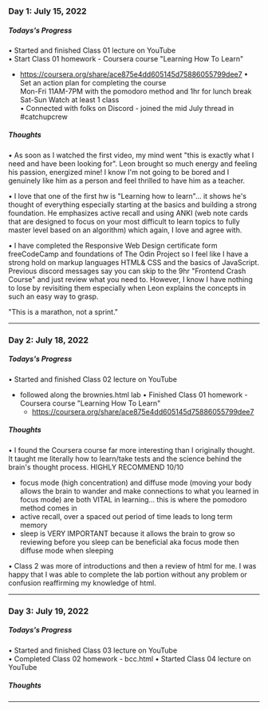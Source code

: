 ### Day 1: July 15, 2022

##### Todays's Progress

• Started and finished Class 01 lecture on YouTube  
• Start Class 01 homework - Coursera course "Learning How To Learn"  
 - https://coursera.org/share/ace875e4dd605145d75886055799dee7
• Set an action plan for completing the course  
 Mon-Fri 11AM-7PM with the pomodoro method and 1hr for lunch break  
 Sat-Sun Watch at least 1 class  
• Connected with folks on Discord - joined the mid July thread in #catchupcrew

##### Thoughts

• As soon as I watched the first video, my mind went "this is exactly what I need and have been looking for". Leon brought so much energy and feeling his passion, energized mine! I know I'm not going to be bored and I genuinely like him as a person and feel thrilled to have him as a teacher.

• I love that one of the first hw is "Learning how to learn"... it shows he's thought of everything especially starting at the basics and building a strong foundation. He emphasizes active recall and using ANKI (web note cards that are designed to focus on your most difficult to learn topics to fully master level based on an algorithm) which again, I love and agree with.

• I have completed the Responsive Web Design certificate form freeCodeCamp and foundations of The Odin Project so I feel like I have a strong hold on markup languages HTML& CSS and the basics of JavaScript. Previous discord messages say you can skip to the 9hr "Frontend Crash Course" and just review what you need to. However, I know I have nothing to lose by revisiting them especially when Leon explains the concepts in such an easy way to grasp.

"This is a marathon, not a sprint."

---

### Day 2: July 18, 2022

##### Todays's Progress

• Started and finished Class 02 lecture on YouTube

- followed along the brownies.html lab
  • Finished Class 01 homework - Coursera course "Learning How To Learn"  
   - https://coursera.org/share/ace875e4dd605145d75886055799dee7

##### Thoughts

• I found the Coursera course far more interesting than I originally thought. It taught me literally how to learn/take tests and the science behind the brain's thought process. HIGHLY RECOMMEND 10/10  
 - focus mode (high concentration) and diffuse mode (moving your body allows the brain to wander and make connections to what you learned in focus mode) are both VITAL in learning... this is where the pomodoro method comes in  
 - active recall, over a spaced out period of time leads to long term memory  
 - sleep is VERY IMPORTANT because it allows the brain to grow so reviewing before you sleep can be beneficial aka focus mode then diffuse mode when sleeping

• Class 2 was more of introductions and then a review of html for me. I was happy that I was able to complete the lab portion without any problem or confusion reaffirming my knowledge of html.

---

### Day 3: July 19, 2022

##### Todays's Progress

• Started and finished Class 03 lecture on YouTube  
• Completed Class 02 homework - bcc.html
• Started Class 04 lecture on YouTube

##### Thoughts

---
